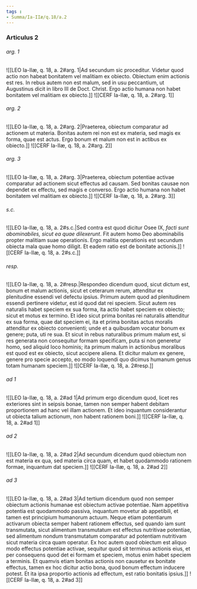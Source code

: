 ```yaml
---
tags : 
- Summa/Ia-IIæ/q.18/a.2
---
```


### Articulus 2

###### arg. 1
![[LEO Ia-IIæ, q. 18, a. 2#arg. 1|Ad secundum sic proceditur. Videtur quod actio non habeat bonitatem vel malitiam ex obiecto. Obiectum enim actionis est res. In rebus autem non est malum, sed in usu peccantium, ut Augustinus dicit in libro III de Doct. Christ. Ergo actio humana non habet bonitatem vel malitiam ex obiecto.]]
![[CERF Ia-IIæ, q. 18, a. 2#arg. 1]]

###### arg. 2
![[LEO Ia-IIæ, q. 18, a. 2#arg. 2|Praeterea, obiectum comparatur ad actionem ut materia. Bonitas autem rei non est ex materia, sed magis ex forma, quae est actus. Ergo bonum et malum non est in actibus ex obiecto.]]
![[CERF Ia-IIæ, q. 18, a. 2#arg. 2]]

###### arg. 3
![[LEO Ia-IIæ, q. 18, a. 2#arg. 3|Praeterea, obiectum potentiae activae comparatur ad actionem sicut effectus ad causam. Sed bonitas causae non dependet ex effectu, sed magis e converso. Ergo actio humana non habet bonitatem vel malitiam ex obiecto.]]
![[CERF Ia-IIæ, q. 18, a. 2#arg. 3]]

###### s.c.
![[LEO Ia-IIæ, q. 18, a. 2#s.c.|Sed contra est quod dicitur Osee IX, *facti sunt abominabiles, sicut ea quae dilexerunt*. Fit autem homo Deo abominabilis propter malitiam suae operationis. Ergo malitia operationis est secundum obiecta mala quae homo diligit. Et eadem ratio est de bonitate actionis.]]
![[CERF Ia-IIæ, q. 18, a. 2#s.c.]]

###### resp.
![[LEO Ia-IIæ, q. 18, a. 2#resp.|Respondeo dicendum quod, sicut dictum est, bonum et malum actionis, sicut et ceterarum rerum, attenditur ex plenitudine essendi vel defectu ipsius. Primum autem quod ad plenitudinem essendi pertinere videtur, est id quod dat rei speciem. Sicut autem res naturalis habet speciem ex sua forma, ita actio habet speciem ex obiecto; sicut et motus ex termino. Et ideo sicut prima bonitas rei naturalis attenditur ex sua forma, quae dat speciem ei, ita et prima bonitas actus moralis attenditur ex obiecto convenienti; unde et a quibusdam vocatur bonum ex genere; puta, uti re sua. Et sicut in rebus naturalibus primum malum est, si res generata non consequitur formam specificam, puta si non generetur homo, sed aliquid loco hominis; ita primum malum in actionibus moralibus est quod est ex obiecto, sicut accipere aliena. Et dicitur malum ex genere, genere pro specie accepto, eo modo loquendi quo dicimus humanum genus totam humanam speciem.]]
![[CERF Ia-IIæ, q. 18, a. 2#resp.]]

###### ad 1
![[LEO Ia-IIæ, q. 18, a. 2#ad 1|Ad primum ergo dicendum quod, licet res exteriores sint in seipsis bonae, tamen non semper habent debitam proportionem ad hanc vel illam actionem. Et ideo inquantum considerantur ut obiecta talium actionum, non habent rationem boni.]]
![[CERF Ia-IIæ, q. 18, a. 2#ad 1]]

###### ad 2
![[LEO Ia-IIæ, q. 18, a. 2#ad 2|Ad secundum dicendum quod obiectum non est materia ex qua, sed materia circa quam, et habet quodammodo rationem formae, inquantum dat speciem.]]
![[CERF Ia-IIæ, q. 18, a. 2#ad 2]]

###### ad 3
![[LEO Ia-IIæ, q. 18, a. 2#ad 3|Ad tertium dicendum quod non semper obiectum actionis humanae est obiectum activae potentiae. Nam appetitiva potentia est quodammodo passiva, inquantum movetur ab appetibili, et tamen est principium humanorum actuum. Neque etiam potentiarum activarum obiecta semper habent rationem effectus, sed quando iam sunt transmutata, sicut alimentum transmutatum est effectus nutritivae potentiae, sed alimentum nondum transmutatum comparatur ad potentiam nutritivam sicut materia circa quam operatur. Ex hoc autem quod obiectum est aliquo modo effectus potentiae activae, sequitur quod sit terminus actionis eius, et per consequens quod det ei formam et speciem, motus enim habet speciem a terminis. Et quamvis etiam bonitas actionis non causetur ex bonitate effectus, tamen ex hoc dicitur actio bona, quod bonum effectum inducere potest. Et ita ipsa proportio actionis ad effectum, est ratio bonitatis ipsius.]]
![[CERF Ia-IIæ, q. 18, a. 2#ad 3]]

